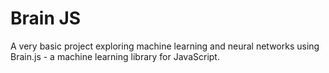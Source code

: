 Brain JS
========
A very basic project exploring machine learning and neural networks using Brain.js - a machine learning library for JavaScript.